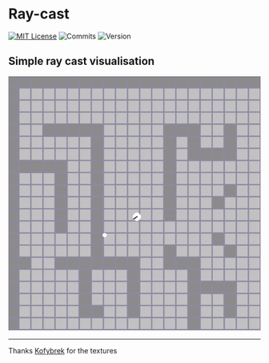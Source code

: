 # Ray-cast

[![MIT License](https://img.shields.io/badge/license-MIT-blue.svg?style=flat)](http://choosealicense.com/licenses/mit/)
![Commits](https://img.shields.io/github/last-commit/TyPaporotnyk/Ray-cast)
![Version](https://img.shields.io/badge/C++-Solutions-blue.svg?style=flat&logo=c%2B%2B)

## Simple ray cast visualisation 

<img src="https://github.com/TyPaporotnyk/Ray-cast/blob/master/img/visualization.gif" width="auto" height="auto"/>

-----------

Thanks <a href="https://github.com/Kofybrek">Kofybrek<a/> for the textures


